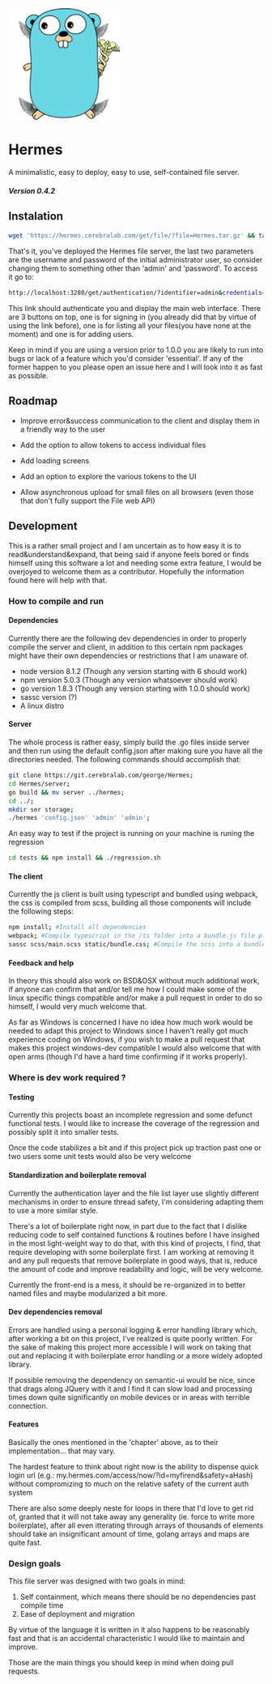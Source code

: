 <img src="client/static/logo_mini.png" alt="" style="height:220px !important; display:inline-block">

# Hermes

A minimalistic, easy to deploy, easy to use, self-contained file server.

##### Version 0.4.2

## Instalation

```bash
wget 'https://hermes.cerebralab.com/get/file/?file=Hermes.tar.gz' && tar -xvf Hermes.tar.gz && cd dist && ./hermes 'config.json' 'admin' 'password'
```

That's it, you've deployed the Hermes file server, the last two parameters are the username and password of the initial administrator user, so consider changing them to something other than 'admin' and 'password'. To access it go to:

```bash
http://localhost:3280/get/authentication/?identifier=admin&credentials=password
```

This link should authenticate you and display the main web interface. There are 3 buttons on top, one is for signing in (you already did that by virtue of using the link before), one is for listing all your files(you have none at the moment) and one is for adding users.

Keep in mind if you are using a version prior to 1.0.0 you are likely to run into bugs or lack of a feature which you'd consider 'essential'. If any of the former happen to you please open an issue here and I will look into it as fast as possible.

## Roadmap

- Improve error&success communication to the client and display them in a friendly way to the user

- Add the option to allow tokens to access individual files

- Add loading screens

- Add an option to explore the various tokens to the UI

- Allow asynchronous upload for small files on all browsers (even those that don't fully support the File web API)

## Development

This is a rather small project and I am uncertain as to how easy it is to read&understand&expand, that being said if anyone feels bored or finds himself using this software a lot and needing some extra feature, I would be overjoyed to welcome them as a contributor. Hopefully the information found here will help with that.

### How to compile and run
#### Dependencies

Currently there are the following dev dependencies in order to properly compile the server and client, in addition to this certain npm packages might have their own dependencies or restrictions that I am unaware of.

- node version 8.1.2 (Though any version starting with 6 should work)
- npm version 5.0.3 (Though any version whatsoever should work)
- go version 1.8.3 (Though any version starting with 1.0.0 should work)
- sassc version (?)
- A linux distro

#### Server
The whole process is rather easy, simply build the .go files inside server and then run using the default config.json after making sure you have all the directories needed. The following commands should accomplish that:

```bash
git clone https://git.cerebralab.com/george/Hermes;
cd Hermes/server;
go build && mv server ../hermes;
cd ../;
mkdir ser storage;
./hermes 'config.json' 'admin' 'admin';
```

An easy way to test if the project is running on your machine is runing the regression

```bash
cd tests && npm install && ./regression.sh
```

#### The client
Currently the js client is built using typescript and bundled using webpack, the css is compiled from scss, building all those components will include the following steps:
```bash
npm install; #Install all dependencies
webpack; #Compile typescript in the /ts folder into a bundle.js file placed in static
sassc scss/main.scss static/bundle.css; #Compile the scss into a bundle.css files placed in static
```

#### Feedback and help
In theory this should also work on BSD&OSX without much additional work, if anyone can confirm that and/or tell me how I could make some of the linux specific things compatible and/or make a pull request in order to do so himself, I would very much welcome that.

As far as Windows is concerned I have no idea how much work would be needed to adapt this project to Windows since I haven't really got much experience coding on Windows, if you wish to make a pull request that makes this project windows-dev compatible I would also welcome that with open arms (though I'd have a hard time confirming if it works properly).

### Where is dev work required ?

#### Testing

Currently this projects boast an incomplete regression and some defunct functional tests. I would like to increase the coverage of the regression and possibly split it into smaller tests.

Once the code stabilizes a bit and if this project pick up traction past one or two users some unit tests would also be very welcome

#### Standardization and boilerplate removal

Currently the authentication layer and the file list layer use slightly different mechanisms in order to ensure thread safety, I'm considering adapting them to use a more similar style.

There's a lot of boilerplate right now, in part due to the fact that I dislike reducing code to self contained functions & routines before I have insighed in the most light-weight way to do that, with this kind of projects, I find, that require developing with some boilerplate first. I am working at removing it and any pull requests that remove boilerplate in good ways, that is, reduce the amount of code and improve readability and logic, will be very welcome.

Currently the front-end is a mess, it should be re-organized in to better named files and maybe modularized a bit more.

#### Dev dependencies removal

Errors are handled using a personal logging & error handling library which, after working a bit on this project, I've realized is quite poorly written. For the sake of making this project more accessible I will work on taking that out and replacing it with boilerplate error handling or a more widely adopted library.

If possible removing the dependency on semantic-ui would be nice, since that drags along JQuery with it and I find it can slow load and processing times down quite significantly on mobile devices or in areas with terrible connection.

#### Features

Basically the ones mentioned in the 'chapter' above, as to their implementation... that may vary.

The hardest feature to think about right now is the ability to dispense quick login url (e.g.: my.hermes.com/access/now/?id=myfirend&safety=aHash) without compromizing to much on the relative safety of the current auth system

There are also some deeply neste for loops in there that I'd love to get rid of, granted that it will not take away any generality (ie. force to write more boilerplate), after all even itterating through arrays of thousands of elements should take an
insignificant amount of time, golang arrays and maps are quite fast.

### Design goals

This file server was designed with two goals in mind:

1. Self containment, which means there should be no dependencies past compile time
2. Ease of deployment and migration

By virtue of the language it is written in it also happens to be reasonably fast and that is an accidental characteristic I would like to
maintain and improve.

Those are the main things you should keep in mind when doing pull requests.

